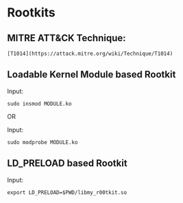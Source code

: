 # Rootkits

## MITRE ATT&CK Technique:
	[T1014](https://attack.mitre.org/wiki/Technique/T1014)

## Loadable Kernel Module based Rootkit

Input:

    sudo insmod MODULE.ko

OR

Input:

    sudo modprobe MODULE.ko

## LD_PRELOAD based Rootkit

Input:

    export LD_PRELOAD=$PWD/libmy_r00tkit.so

